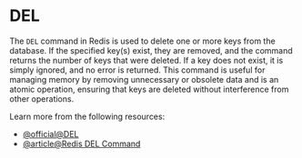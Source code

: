 # DEL

The `DEL` command in Redis is used to delete one or more keys from the database. If the specified key(s) exist, they are removed, and the command returns the number of keys that were deleted. If a key does not exist, it is simply ignored, and no error is returned. This command is useful for managing memory by removing unnecessary or obsolete data and is an atomic operation, ensuring that keys are deleted without interference from other operations.

Learn more from the following resources:

- [@official@DEL](https://redis.io/docs/latest/commands/del/)
- [@article@Redis DEL Command](https://www.tutorialspoint.com/redis/keys_del.htm)